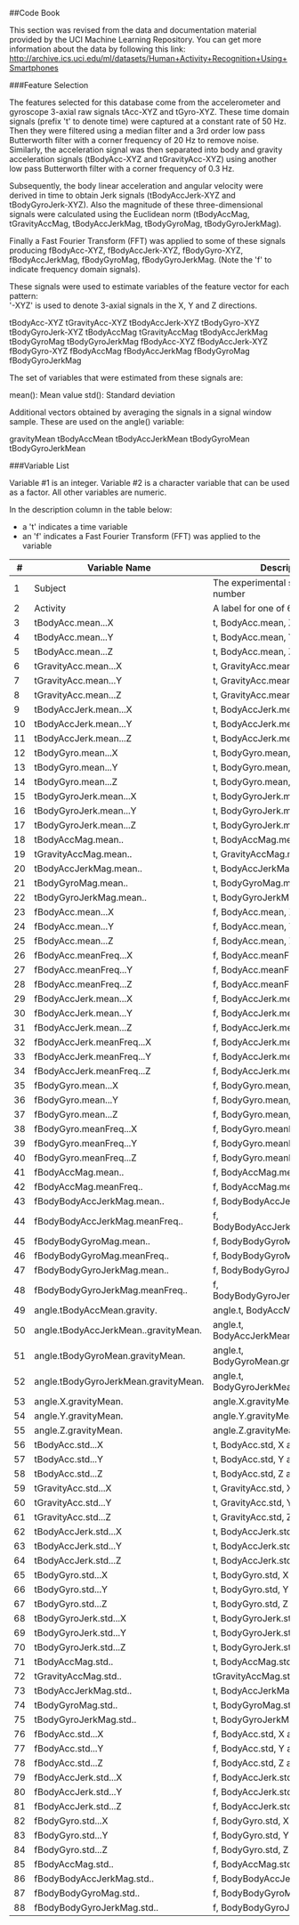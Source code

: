 ##Code Book

This section was revised from the data and documentation material provided by the UCI Machine Learning Repository. You can get more information about the data by following this link:
http://archive.ics.uci.edu/ml/datasets/Human+Activity+Recognition+Using+Smartphones



###Feature Selection 

The features selected for this database come from the accelerometer and gyroscope 3-axial raw signals tAcc-XYZ and tGyro-XYZ. These time domain signals (prefix 't' to denote time) were captured at a constant rate of 50 Hz. Then they were filtered using a median filter and a 3rd order low pass Butterworth filter with a corner frequency of 20 Hz to remove noise. Similarly, the acceleration signal was then separated into body and gravity acceleration signals (tBodyAcc-XYZ and tGravityAcc-XYZ) using another low pass Butterworth filter with a corner frequency of 0.3 Hz. 

Subsequently, the body linear acceleration and angular velocity were derived in time to obtain Jerk signals (tBodyAccJerk-XYZ and tBodyGyroJerk-XYZ). Also the magnitude of these three-dimensional signals were calculated using the Euclidean norm (tBodyAccMag, tGravityAccMag, tBodyAccJerkMag, tBodyGyroMag, tBodyGyroJerkMag). 

Finally a Fast Fourier Transform (FFT) was applied to some of these signals producing fBodyAcc-XYZ, fBodyAccJerk-XYZ, fBodyGyro-XYZ, fBodyAccJerkMag, fBodyGyroMag, fBodyGyroJerkMag. (Note the 'f' to indicate frequency domain signals). 

These signals were used to estimate variables of the feature vector for each pattern:  
'-XYZ' is used to denote 3-axial signals in the X, Y and Z directions.

tBodyAcc-XYZ
tGravityAcc-XYZ
tBodyAccJerk-XYZ
tBodyGyro-XYZ
tBodyGyroJerk-XYZ
tBodyAccMag
tGravityAccMag
tBodyAccJerkMag
tBodyGyroMag
tBodyGyroJerkMag
fBodyAcc-XYZ
fBodyAccJerk-XYZ
fBodyGyro-XYZ
fBodyAccMag
fBodyAccJerkMag
fBodyGyroMag
fBodyGyroJerkMag

The set of variables that were estimated from these signals are: 

mean(): Mean value
std(): Standard deviation

Additional vectors obtained by averaging the signals in a signal window sample. These are used on the angle() variable:

gravityMean
tBodyAccMean
tBodyAccJerkMean
tBodyGyroMean
tBodyGyroJerkMean	


###Variable List

Variable #1 is an integer. Variable #2 is a character variable that can be used as a factor. All other variables are numeric.

In the description column in the table below:
* a 't' indicates a time variable
* an 'f' indicates a Fast Fourier Transform (FFT) was applied to the variable


| # | Variable Name                      |Description|
|---|------------------------------------|-----------|
|  1| Subject | The experimental subject's Id number| 
|  2| Activity | A label for one of 6 activities |
|  3| tBodyAcc.mean...X | t, BodyAcc.mean, X axis |
|  4| tBodyAcc.mean...Y | t, BodyAcc.mean, Y axis|
|  5| tBodyAcc.mean...Z | t, BodyAcc.mean, Z axis|
|  6| tGravityAcc.mean...X | t, GravityAcc.mean, X axis|
|  7| tGravityAcc.mean...Y |  t, GravityAcc.mean, Y axis |
|  8| tGravityAcc.mean...Z | t, GravityAcc.mean, Z axis |
|  9| tBodyAccJerk.mean...X | t, BodyAccJerk.mean, X axis |
| 10| tBodyAccJerk.mean...Y | t, BodyAccJerk.mean, Y axis |
| 11| tBodyAccJerk.mean...Z | t, BodyAccJerk.mean, Z axis |
| 12| tBodyGyro.mean...X | t, BodyGyro.mean, X axis |
| 13| tBodyGyro.mean...Y | t, BodyGyro.mean, Y axis |
| 14| tBodyGyro.mean...Z | t, BodyGyro.mean, Z axis |
| 15| tBodyGyroJerk.mean...X | t, BodyGyroJerk.mean, X axis |
| 16| tBodyGyroJerk.mean...Y | t, BodyGyroJerk.mean, Y axis |
| 17| tBodyGyroJerk.mean...Z | t, BodyGyroJerk.mean, Z axis |
| 18| tBodyAccMag.mean.. | t, BodyAccMag.mean |
| 19| tGravityAccMag.mean.. | t, GravityAccMag.mean |
| 20| tBodyAccJerkMag.mean.. | t, BodyAccJerkMag.mean.|
| 21| tBodyGyroMag.mean.. | t, BodyGyroMag.mean |
| 22| tBodyGyroJerkMag.mean.. | t, BodyGyroJerkMag.mean |
| 23| fBodyAcc.mean...X | f, BodyAcc.mean, X axis |
| 24| fBodyAcc.mean...Y | f, BodyAcc.mean, Y axis |
| 25| fBodyAcc.mean...Z | f, BodyAcc.mean, Z axis |
| 26| fBodyAcc.meanFreq...X | f, BodyAcc.meanFreq, X axis |
| 27| fBodyAcc.meanFreq...Y | f, BodyAcc.meanFreq, Y axis |
| 28| fBodyAcc.meanFreq...Z | f, BodyAcc.meanFreq, Z axis |
| 29| fBodyAccJerk.mean...X | f, BodyAccJerk.mean, X axis |
| 30| fBodyAccJerk.mean...Y | f, BodyAccJerk.mean, Y axis |
| 31| fBodyAccJerk.mean...Z | f, BodyAccJerk.mean, Z axis |
| 32| fBodyAccJerk.meanFreq...X | f, BodyAccJerk.meanFreq, X axis |
| 33| fBodyAccJerk.meanFreq...Y | f, BodyAccJerk.meanFreq, Y axis |
| 34| fBodyAccJerk.meanFreq...Z | f, BodyAccJerk.meanFreq, Z axis |
| 35| fBodyGyro.mean...X | f, BodyGyro.mean, X axis |
| 36| fBodyGyro.mean...Y | f, BodyGyro.mean, Y axis |
| 37| fBodyGyro.mean...Z | f, BodyGyro.mean, Z axis |
| 38| fBodyGyro.meanFreq...X | f, BodyGyro.meanFreq, X axis |
| 39| fBodyGyro.meanFreq...Y | f, BodyGyro.meanFreq, Y axis |
| 40| fBodyGyro.meanFreq...Z | f, BodyGyro.meanFreq, Z axis |
| 41| fBodyAccMag.mean.. | f, BodyAccMag.mean |
| 42| fBodyAccMag.meanFreq.. | f, BodyAccMag.meanFreq |
| 43| fBodyBodyAccJerkMag.mean.. | f, BodyBodyAccJerkMag.mean |
| 44| fBodyBodyAccJerkMag.meanFreq.. | f, BodyBodyAccJerkMag.meanFreq |
| 45| fBodyBodyGyroMag.mean.. | f, BodyBodyGyroMag.mean |
| 46| fBodyBodyGyroMag.meanFreq.. | f, BodyBodyGyroMag.meanFreq.|
| 47| fBodyBodyGyroJerkMag.mean.. | f, BodyBodyGyroJerkMag.mean |
| 48| fBodyBodyGyroJerkMag.meanFreq.. | f, BodyBodyGyroJerkMag.meanFreq|
| 49| angle.tBodyAccMean.gravity. | angle.t, BodyAccMean.gravity |
| 50| angle.tBodyAccJerkMean..gravityMean. | angle.t, BodyAccJerkMean..gravityMean |
| 51| angle.tBodyGyroMean.gravityMean.     | angle.t, BodyGyroMean.gravityMean.    |
| 52| angle.tBodyGyroJerkMean.gravityMean. | angle.t, BodyGyroJerkMean.gravityMean |
| 53| angle.X.gravityMean. | angle.X.gravityMean |
| 54| angle.Y.gravityMean. | angle.Y.gravityMean |
| 55| angle.Z.gravityMean. | angle.Z.gravityMean |
| 56| tBodyAcc.std...X | t, BodyAcc.std, X axis |
| 57| tBodyAcc.std...Y | t, BodyAcc.std, Y axis |
| 58| tBodyAcc.std...Z | t, BodyAcc.std, Z axis |
| 59| tGravityAcc.std...X | t, GravityAcc.std, X axis |
| 60| tGravityAcc.std...Y | t, GravityAcc.std, Y axis |
| 61| tGravityAcc.std...Z | t, GravityAcc.std, Z axis |
| 62| tBodyAccJerk.std...X | t, BodyAccJerk.std, X axis |
| 63| tBodyAccJerk.std...Y | t, BodyAccJerk.std, Y axis |
| 64| tBodyAccJerk.std...Z | t, BodyAccJerk.std, Z axis | 
| 65| tBodyGyro.std...X | t, BodyGyro.std, X axis |
| 66| tBodyGyro.std...Y | t, BodyGyro.std, Y axis |
| 67| tBodyGyro.std...Z | t, BodyGyro.std, Z axis |
| 68| tBodyGyroJerk.std...X | t, BodyGyroJerk.std, X axis |
| 69| tBodyGyroJerk.std...Y | t, BodyGyroJerk.std, Y axis |
| 70| tBodyGyroJerk.std...Z | t, BodyGyroJerk.std, Z axis |
| 71| tBodyAccMag.std.. | t, BodyAccMag.std.. |
| 72| tGravityAccMag.std.. | tGravityAccMag.std |
| 73| tBodyAccJerkMag.std.. | t, BodyAccJerkMag.std |
| 74| tBodyGyroMag.std.. | t, BodyGyroMag.std.. |
| 75| tBodyGyroJerkMag.std.. | t, BodyGyroJerkMag.std |
| 76| fBodyAcc.std...X | f, BodyAcc.std, X axis |
| 77| fBodyAcc.std...Y | f, BodyAcc.std, Y axis |
| 78| fBodyAcc.std...Z | f, BodyAcc.std, Z axis |
| 79| fBodyAccJerk.std...X | f, BodyAccJerk.std, X axis |
| 80| fBodyAccJerk.std...Y | f, BodyAccJerk.std, Y axis |
| 81| fBodyAccJerk.std...Z | f, BodyAccJerk.std, Z axis |
| 82| fBodyGyro.std...X | f, BodyGyro.std, X axis |
| 83| fBodyGyro.std...Y | f, BodyGyro.std, Y axis |
| 84| fBodyGyro.std...Z | f, BodyGyro.std, Z axis |
| 85| fBodyAccMag.std.. | f, BodyAccMag.std.. |
| 86| fBodyBodyAccJerkMag.std.. | f, BodyBodyAccJerkMag.std|
| 87| fBodyBodyGyroMag.std.. | f, BodyBodyGyroMag.std |
| 88| fBodyBodyGyroJerkMag.std.. | f, BodyBodyGyroJerkMag.std |
